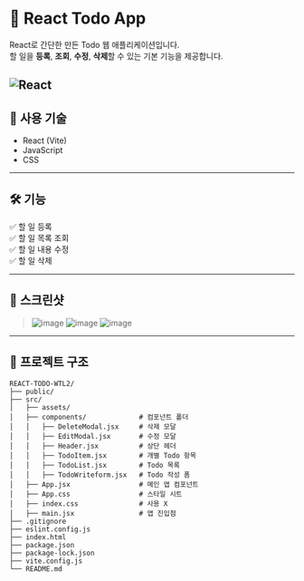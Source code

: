 # 📝 React Todo App

React로 간단한 만든 Todo 웹 애플리케이션입니다.  
할 일을 **등록**, **조회**, **수정**, **삭제**할 수 있는 기본 기능을 제공합니다.

![React](https://img.shields.io/badge/React-19.1.0-blue?logo=react)
---


## 🧰 사용 기술

- React (Vite)
- JavaScript
- CSS

---

## 🛠️ 기능

✅ 할 일 등록  
✅ 할 일 목록 조회  
✅ 할 일 내용 수정  
✅ 할 일 삭제  

---

## 📸 스크린샷

> ![image](https://github.com/user-attachments/assets/9359fb8e-c953-4bd8-8503-4cc21b398ec4)
![image](https://github.com/user-attachments/assets/d267015c-50a3-44fe-aac8-77f3f2551196)
![image](https://github.com/user-attachments/assets/0a9afb5f-4d58-4d6f-b9ac-a4e9ad567e40)

---

## 📁 프로젝트 구조

```
REACT-TODO-WTL2/
├── public/
├── src/
│   ├── assets/                 
│   ├── components/             # 컴포넌트 폴더
│   │   ├── DeleteModal.jsx     # 삭제 모달
│   │   ├── EditModal.jsx       # 수정 모달
│   │   ├── Header.jsx          # 상단 헤더
│   │   ├── TodoItem.jsx        # 개별 Todo 항목
│   │   ├── TodoList.jsx        # Todo 목록
│   │   ├── TodoWriteform.jsx   # Todo 작성 폼
│   ├── App.jsx                 # 메인 앱 컴포넌트
│   ├── App.css                 # 스타일 시트
│   ├── index.css               # 사용 X
│   ├── main.jsx                # 앱 진입점
├── .gitignore
├── eslint.config.js
├── index.html
├── package.json
├── package-lock.json
├── vite.config.js
└── README.md
```



